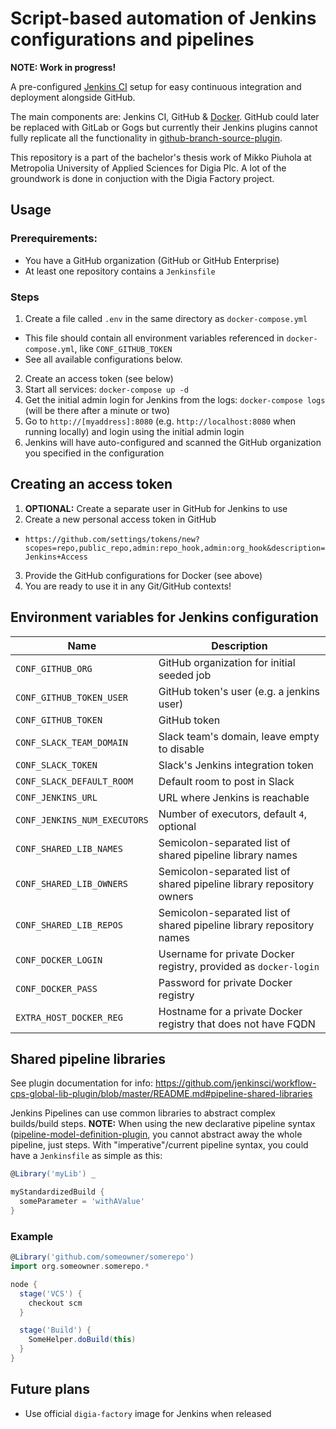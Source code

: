 # Script-based automation of Jenkins configurations and pipelines

**NOTE: Work in progress!**

A pre-configured [Jenkins CI](https://jenkins.io/) setup for easy
continuous integration and deployment alongside GitHub.

The main components are: Jenkins CI, GitHub & [Docker](https://www.docker.com/).
GitHub could later be replaced with GitLab or
Gogs but currently their Jenkins plugins cannot
fully replicate all the functionality in
[github-branch-source-plugin](https://wiki.jenkins-ci.org/display/JENKINS/GitHub+Branch+Source+Plugin).

This repository is a part of the bachelor's thesis work of
Mikko Piuhola at Metropolia University of Applied Sciences for Digia Plc.
A lot of the groundwork is done in conjuction with the Digia Factory project.

## Usage

### Prerequirements:

- You have a GitHub organization (GitHub or GitHub Enterprise)
- At least one repository contains a `Jenkinsfile`

### Steps

1. Create a file called `.env` in the same directory as `docker-compose.yml`
  - This file should contain all environment variables referenced in `docker-compose.yml`,
  like `CONF_GITHUB_TOKEN`
  - See all available configurations below.
2. Create an access token (see below)
3. Start all services: `docker-compose up -d`
4. Get the initial admin login for Jenkins from the logs:
`docker-compose logs` (will be there after a minute or two)
5. Go to `http://[myaddress]:8080` (e.g. `http://localhost:8080` when running locally)
and login using the initial admin login
6. Jenkins will have auto-configured and scanned the GitHub organization
you specified in the configuration

## Creating an access token

1. **OPTIONAL:** Create a separate user in GitHub for Jenkins to use
2. Create a new personal access token in GitHub
  - `https://github.com/settings/tokens/new?scopes=repo,public_repo,admin:repo_hook,admin:org_hook&description=Jenkins+Access`
3. Provide the GitHub configurations for Docker (see above)
4. You are ready to use it in any Git/GitHub contexts!

## Environment variables for Jenkins configuration

| Name                         | Description                                                           |
|------------------------------|-----------------------------------------------------------------------|
| `CONF_GITHUB_ORG`            | GitHub organization for initial seeded job                            |
| `CONF_GITHUB_TOKEN_USER`     | GitHub token's user (e.g. a jenkins user)                             |
| `CONF_GITHUB_TOKEN`          | GitHub token                                                          |
| `CONF_SLACK_TEAM_DOMAIN`     | Slack team's domain, leave empty to disable                           |
| `CONF_SLACK_TOKEN`           | Slack's Jenkins integration token                                     |
| `CONF_SLACK_DEFAULT_ROOM`    | Default room to post in Slack                                         |
| `CONF_JENKINS_URL`           | URL where Jenkins is reachable                                        |
| `CONF_JENKINS_NUM_EXECUTORS` | Number of executors, default `4`, optional                            |
| `CONF_SHARED_LIB_NAMES`      | Semicolon-separated list of shared pipeline library names             |
| `CONF_SHARED_LIB_OWNERS`     | Semicolon-separated list of shared pipeline library repository owners |
| `CONF_SHARED_LIB_REPOS`      | Semicolon-separated list of shared pipeline library repository names  |
| `CONF_DOCKER_LOGIN`          | Username for private Docker registry, provided as `docker-login`      |
| `CONF_DOCKER_PASS`           | Password for private Docker registry
| `EXTRA_HOST_DOCKER_REG`      | Hostname for a private Docker registry that does not have FQDN        |

## Shared pipeline libraries

See plugin documentation for info: https://github.com/jenkinsci/workflow-cps-global-lib-plugin/blob/master/README.md#pipeline-shared-libraries

Jenkins Pipelines can use common libraries to abstract complex builds/build steps.
**NOTE:** When using the new declarative pipeline syntax ([pipeline-model-definition-plugin](https://github.com/jenkinsci/pipeline-model-definition-plugin),
you cannot abstract away the whole pipeline, just steps. With "imperative"/current pipeline
syntax, you could have a `Jenkinsfile` as simple as this:

```groovy
@Library('myLib') _

myStandardizedBuild {
  someParameter = 'withAValue'
}
```

### Example

```groovy
@Library('github.com/someowner/somerepo')
import org.someowner.somerepo.*

node {
  stage('VCS') {
    checkout scm
  }

  stage('Build') {
    SomeHelper.doBuild(this)
  }
}
```

## Future plans

- Use official `digia-factory` image for Jenkins when released

